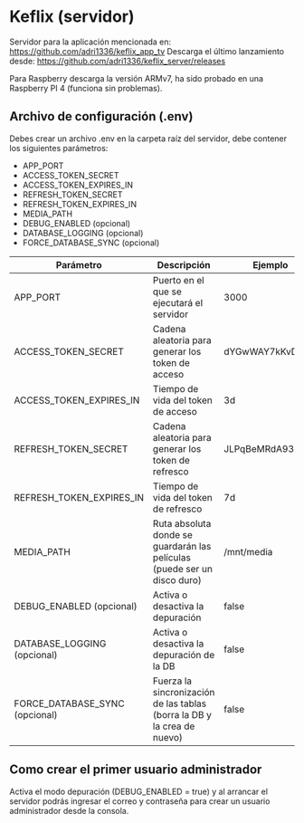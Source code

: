 # Keflix (servidor)
Servidor para la aplicación mencionada en: https://github.com/adri1336/keflix_app_tv
Descarga el último lanzamiento desde: https://github.com/adri1336/keflix_server/releases

Para Raspberry descarga la versión ARMv7, ha sido probado en una Raspberry PI 4 (funciona sin problemas).

## Archivo de configuración (.env)
Debes crear un archivo .env en la carpeta raíz del servidor, debe contener los siguientes parámetros:
* APP_PORT
* ACCESS_TOKEN_SECRET
* ACCESS_TOKEN_EXPIRES_IN
* REFRESH_TOKEN_SECRET
* REFRESH_TOKEN_EXPIRES_IN
* MEDIA_PATH
* DEBUG_ENABLED (opcional)
* DATABASE_LOGGING (opcional)
* FORCE_DATABASE_SYNC (opcional)

| Parámetro | Descripción | Ejemplo |
| ------------- | ------------- | ------------- |
| APP_PORT | Puerto en el que se ejecutará el servidor | 3000 |
| ACCESS_TOKEN_SECRET | Cadena aleatoria para generar los token de acceso | dYGwWAY7kKvDxJf3 |
| ACCESS_TOKEN_EXPIRES_IN | Tiempo de vida del token de acceso | 3d |
| REFRESH_TOKEN_SECRET | Cadena aleatoria para generar los token de refresco | JLPqBeMRdA93cJT3 |
| REFRESH_TOKEN_EXPIRES_IN | Tiempo de vida del token de refresco | 7d |
| MEDIA_PATH | Ruta absoluta donde se guardarán las películas (puede ser un disco duro) | /mnt/media |
| DEBUG_ENABLED (opcional) | Activa o desactiva la depuración | false |
| DATABASE_LOGGING (opcional) | Activa o desactiva la depuración de la DB | false |
| FORCE_DATABASE_SYNC (opcional) | Fuerza la sincronización de las tablas (borra la DB y la crea de nuevo) | false |

## Como crear el primer usuario administrador
Activa el modo depuración (DEBUG_ENABLED = true) y al arrancar el servidor podrás ingresar el correo y contraseña para crear un usuario administrador desde la consola.
